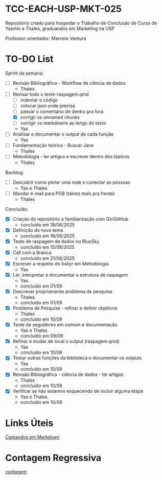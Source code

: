 # TCC-EACH-USP-MKT-025

Repositório criado para hospedar o Trabalho de Conclusão de Curso de Yasmin e Thales, graduandos em Marketing na USP

Professor orientador: Marcelo Ventura

# TO-DO List

Sprint da semana:

- [ ] Revisão Bibliográfica - Workflow de ciência de dados
  - Thales
- [ ] Revisar todo o teste-raspagem.qmd
  - [ ] indentar o código
  - [ ] colocar json onde precisa
  - [ ] passar o comentário de dentro pra fora
  - [x] corrigir os unnamed chunks
  - [ ] corrigir os markdowns ao longo do texto
  - Yas
- [ ] Analisar e documentar o output de cada função
  - Yas
- [ ] Fundamentação teórica - Buscar Jane
  - Thales
- [ ] Metodologia - ler artigos e escrever dentro dos tópicos
  - Thales

Backlog:

- [ ] Descobrir como plotar uma rede e conectar as pessoas
  - Yas e Thales
- [ ] Mandar e-mail para PGB (talvez mais pra frente)
  - Thales


Concluído:

- [X] Criação do repositório e familiarização com Git/GitHub
    - concluído em 18/06/2025
- [X] Definição do novo tema
    - concluído em 18/06/2025
- [X] Teste de raspagem de dados no BlueSky
    - concluído em 15/08/2025
- [X] Call com a Branca
    - concluído em 21/06/2025
- [x] Escrever a respeito do bskyr em Metodologia
    - Yas
- [x] Ler, interpretar e documentar a estrutura de raspagem
    - Yas
    - concluído em 01/09
- [X] Descrever propriamente problema de pesquisa
    - Thales 
    - concluído em 01/09
- [X] Problema de Pesquisa - refinar e definir objetivos
    - Thales
    - concluído em 10/09
- [X] Teste de seguidores em comum e documentação
    - Yas e Thales
    - concluído em 09/09
- [X] Refinar e mudar de local o output (raspagem.qmd)
    - Yas
    - concluído em 10/09
- [X] Testar outras funções da biblioteca e documentar os outputs
    - Yas
    - concluído em 10/09
- [X] Revisão Bibliográfica - ciência de dados - ler artigos   
    - Thales
    - concluído em 10/09
- [X] Verificar se não estamos esquecendo de incluir alguma etapa
    - Yas e Thales
    - concluído em 10/09





# Links Úteis
[Comandos em Markdown](https://docs.pipz.com/central-de-ajuda/learning-center/guia-basico-de-markdown#open)

# Contagem Regressiva
[contagem](https://yasmelinss.github.io/contagem_regressiva/)
